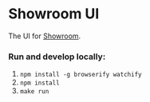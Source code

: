 Showroom UI
===========

The UI for [Showroom](http://showroom.is).

### Run and develop locally:

1. `npm install -g browserify watchify`
2. `npm install`
3. `make run`
